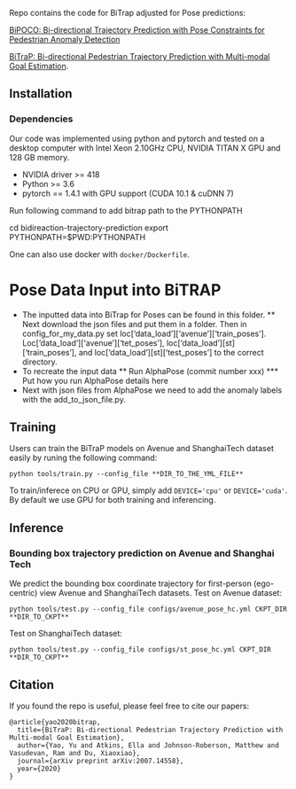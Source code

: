 Repo contains the code for BiTrap adjusted for Pose predictions:

[BiPOCO: Bi-directional Trajectory Prediction with Pose Constraints for
Pedestrian Anomaly Detection]()

[BiTraP: Bi-directional Pedestrian Trajectory Prediction with Multi-modal Goal Estimation](https://arxiv.org/abs/2007.14558).



## Installation
### Dependencies
Our code was implemented using python and pytorch and tested on a desktop computer with Intel Xeon 2.10GHz CPU, NVIDIA TITAN X GPU and 128 GB memory.

* NVIDIA driver >= 418
* Python >= 3.6
* pytorch == 1.4.1 with GPU support (CUDA 10.1 & cuDNN 7)

Run following command to add bitrap path to the PYTHONPATH

  cd bidireaction-trajectory-prediction
  export PYTHONPATH=$PWD:PYTHONPATH

One can also use docker with `docker/Dockerfile`. 
# Pose Data Input into BiTRAP
* The inputted data into BiTrap for Poses can be found in this folder.
** Next download the json files and put them in a folder. Then in config_for_my_data.py set loc[‘data_load’][‘avenue’][‘train_poses’].  Loc[‘data_load’][‘avenue’][‘tet_poses’],  loc[‘data_load’][st][‘train_poses’], and  loc[‘data_load’][st][‘test_poses’] to the correct directory.
* To recreate the input data
** Run AlphaPose (commit number xxx)
*** Put how you run AlphaPose details here
* Next with json files from AlphaPose we need to add the anomaly labels with the add_to_json_file.py.


## Training
Users can train the BiTraP models on Avenue and ShanghaiTech dataset easily by runing the following command:
```
python tools/train.py --config_file **DIR_TO_THE_YML_FILE** 
```


To train/inferece on CPU or GPU, simply add `DEVICE='cpu'` or  `DEVICE='cuda'`. By default we use GPU for both training and inferencing.

## Inference 


### Bounding box trajectory prediction on Avenue and Shanghai Tech
We predict the bounding box coordinate trajectory for first-person (ego-centric) view Avenue and ShanghaiTech datasets.
Test on Avenue dataset:
```
python tools/test.py --config_file configs/avenue_pose_hc.yml CKPT_DIR **DIR_TO_CKPT**

```

Test on ShanghaiTech dataset:
```
python tools/test.py --config_file configs/st_pose_hc.yml CKPT_DIR **DIR_TO_CKPT**
```

## Citation

If you found the repo is useful, please feel free to cite our papers:
```
@article{yao2020bitrap,
  title={BiTraP: Bi-directional Pedestrian Trajectory Prediction with Multi-modal Goal Estimation},
  author={Yao, Yu and Atkins, Ella and Johnson-Roberson, Matthew and Vasudevan, Ram and Du, Xiaoxiao},
  journal={arXiv preprint arXiv:2007.14558},
  year={2020}
}
```
